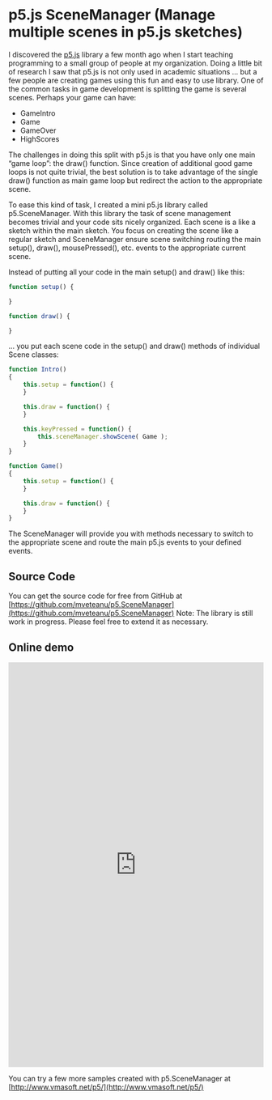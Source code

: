 p5.js SceneManager (Manage multiple scenes in p5.js sketches)
=============================================================

I discovered the [p5.js](http://p5js.org/) library a few month ago when I start teaching programming to a small group of people at my organization. Doing a little bit of research I saw that p5.js is not only used in academic situations ... but a few people are creating games using this fun and easy to use library. 
One of the common tasks in game development is splitting the game is several scenes. Perhaps your game can have:

-	GameIntro
-	Game
-	GameOver
-	HighScores

The challenges in doing this split with p5.js is that you have only one main “game loop”: the draw() function. Since creation of additional good game loops is not quite trivial, the best solution is to take advantage of the single draw() function as main game loop but redirect the action to the appropriate scene.

To ease this kind of task, I created a mini p5.js library called p5.SceneManager. With this library the task of scene management becomes trivial and your code sits nicely organized. Each scene is a like a sketch within the main sketch. You focus on creating the scene like a regular sketch and SceneManager ensure scene switching routing the main setup(), draw(), mousePressed(), etc. events to the  appropriate current scene.

Instead of putting all your code in the main setup() and draw() like this:

```JavaScript
function setup() {

}

function draw() {

}
```

... you put each scene code in the setup() and draw() methods of individual Scene classes:

```JavaScript
function Intro()
{
    this.setup = function() {
    }

    this.draw = function() {
    }

    this.keyPressed = function() {
        this.sceneManager.showScene( Game );
    }
}

function Game()
{
    this.setup = function() {
    }

    this.draw = function() {
    }
}
```

The SceneManager will provide you with methods necessary to switch to the appropriate scene and route the main p5.js events to your defined events.

Source Code
-----------

You can get the source code for free from GitHub at [https://github.com/mveteanu/p5.SceneManager](https://github.com/mveteanu/p5.SceneManager) 
Note: The library is still work in progress. Please feel free to extend it as necessary.

Online demo
-----------

<iframe style="width:100%; height:800px; border:0" frameborder="0" scrolling="no" src="http://www.vmasoft.net/p5/game.html">http://www.vmasoft.net/p5/game.html</iframe>

You can try a few more samples created with p5.SceneManager at [http://www.vmasoft.net/p5/](http://www.vmasoft.net/p5/) 
